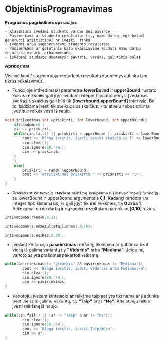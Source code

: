 # ObjektinisProgramavimas

**Programos pagrindinės operacijos**

```
- Klaviatura ivedami studento vardas bei pavarde
- Pasirenkama ar studento rezultatus (t.y namu darbu, egz balus) generuoti atsitiktinai ar ivesti  ranka
- Ivedami arba sugeneruojami studento rezultatai
- Pasirenkama ar galutinio balo skaiciavime naudoti namu darbu rezultatų vidurkį arba medianą.
- Isvedami studento duomenys: pavarde, vardas, galutinis balas
```

**Apribojimai**

Visi ivedami / sugeneruojami studento rezultatų duomenys atitinka tam tikrus reikalavimus. 

- Funkcijoje intIvedimas() parametrai **lowerBound** ir **upperBound** nustato kokias reikšmes gali įgyti ivedami integer tipo duomenys. Įvedamas sveikasis skaičius gali būti tik **[**lowerbound,upperBound**]** intervale. Be to, leidžiama įvesti tik sveikuosius skaičius, kitu atveju nebus priimta įvestis ir reikės vesti iš naujo. 

```c++
void intIvedimas(int &priskirti, int lowerBound, int upperBound){
    if(random==0){
    cin >> priskirti;
    while(cin.fail() || priskirti > upperBound || priskirti < lowerBound){
        cout << "Bloga ivestis, ivesti sveika skaiciu is [" << lowerBound << " , " << upperBound << "]\n";
        cin.clear();
        cin.ignore(80,'\n');
        cin >> priskirti;
    }
    }
    else{
        priskirti = rand()%upperBound;
        cout << "Atsitiktinai priskirta " << priskirti << "\n";
    }
}
```

- Priskiriant kintamojo **random** reikšmę kreipiamasi į intIvedimas() funkciją su lowerBound ir upperBound argumentais **0,1**. Kadangi random yra integer tipo kintamasis, jis gali įgyti tik **dvi** reikšmes, t.y **0 arba 1**. Atitinkamai namų darbų ir egzamino rezultatam parenkam **[0,10]** rėžius.

```c++
intIvedimas(random,0,1);
```

```c++
intIvedimas(s.ndRezultatai[index],0,10);
```
```c++
intIvedimas(s.egzRez,0,10);
```

- Įvedant kintamojo **pasirinkimas** reikšmę, tikrinama ar ji atitinka bent vieną iš galimų variantų t.y **"Vidurkis"** arba **"Mediana"**. Jeigu ne, vartotojas yra prašomas pakartoti veiksmą.

```c++
while(pasirinkimas != "Vidurkis" && pasirinkimas != "Mediana"){
        cout << "Bloga ivestis, ivesti Vidurkis arba Mediana:\n";
        cin.clear();
        cin.ignore(80,'\n');
        cin >> pasirinkimas;
}
```
- Vartotojui įvedant kintamojo **ar** reikšme taip pat yra tikrinama ar ji atitinka bent vieną iš galimų variantų, t.y **"Taip"** arba **"Ne"**. Kitu atveju reikia įvesti reikšmę iš naujo.
```c++
while(cin.fail() || (ar != "Taip" & ar != "Ne")){
        cin.clear();
        cin.ignore(80,'\n');
        cout << "Bloga ivestis, ivesti Taip/Ne\n";
        cin >> ar;
}
```
